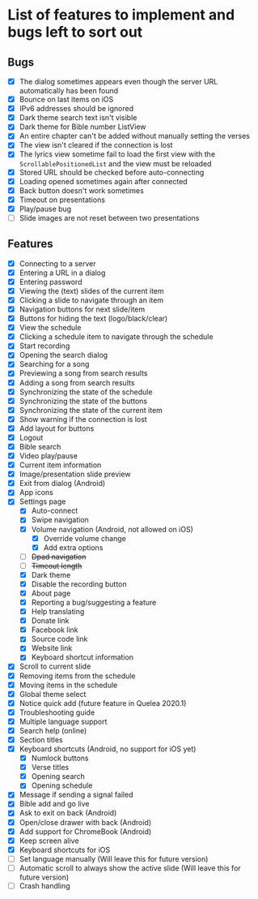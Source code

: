 # List of features to implement and bugs left to sort out

## Bugs
- [x] The dialog sometimes appears even though the server URL automatically has been found
- [x] Bounce on last items on iOS
- [x] IPv6 addresses should be ignored
- [x] Dark theme search text isn't visible
- [x] Dark theme for Bible number ListView
- [x] An entire chapter can't be added without manually setting the verses
- [x] The view isn't cleared if the connection is lost
- [x] The lyrics view sometime fail to load the first view with the `ScrollablePositionedList` and the view must be reloaded
- [x] Stored URL should be checked before auto-connecting
- [x] Loading opened sometimes again after connected
- [x] Back button doesn't work sometimes
- [x] Timeout on presentations
- [x] Play/pause bug
- [ ] Slide images are not reset between two presentations

## Features
- [x] Connecting to a server
- [x] Entering a URL in a dialog
- [x] Entering password
- [x] Viewing the (text) slides of the current item
- [x] Clicking a slide to navigate through an item
- [x] Navigation buttons for next slide/item
- [x] Buttons for hiding the text (logo/black/clear)
- [x] View the schedule
- [x] Clicking a schedule item to navigate through the schedule
- [x] Start recording
- [x] Opening the search dialog
- [x] Searching for a song
- [x] Previewing a song from search results
- [x] Adding a song from search results
- [x] Synchronizing the state of the schedule
- [x] Synchronizing the state of the buttons
- [x] Synchronizing the state of the current item
- [x] Show warning if the connection is lost
- [x] Add layout for buttons
- [x] Logout
- [x] Bible search
- [x] Video play/pause
- [x] Current item information
- [x] Image/presentation slide preview
- [x] Exit from dialog (Android)
- [x] App icons
- [x] Settings page
    - [x] Auto-connect
    - [x] Swipe navigation
    - [x] Volume navigation (Android, not allowed on iOS)
        - [x] Override volume change
        - [x] Add extra options
    - [ ] ~~Dpad navigation~~
    - [ ] ~~Timeout length~~
    - [x] Dark theme
    - [x] Disable the recording button
    - [x] About page
    - [x] Reporting a bug/suggesting a feature
    - [x] Help translating
    - [x] Donate link
    - [x] Facebook link
    - [x] Source code link
    - [x] Website link
    - [x] Keyboard shortcut information
- [x] Scroll to current slide
- [x] Removing items from the schedule
- [x] Moving items in the schedule
- [x] Global theme select
- [x] Notice quick add (future feature in Quelea 2020.1)
- [x] Troubleshooting guide
- [x] Multiple language support
- [x] Search help (online)
- [x] Section titles
- [x] Keyboard shortcuts (Android, no support for iOS yet)
    - [x] Numlock buttons
    - [x] Verse titles
    - [x] Opening search
    - [x] Opening schedule
- [x] Message if sending a signal failed
- [x] Bible add and go live
- [x] Ask to exit on back (Android)
- [x] Open/close drawer with back (Android)
- [x] Add support for ChromeBook (Android)
- [x] Keep screen alive
- [x] Keyboard shortcuts for iOS
- [ ] Set language manually (Will leave this for future version)
- [ ] Automatic scroll to always show the active slide (Will leave this for future version)
- [ ] Crash handling